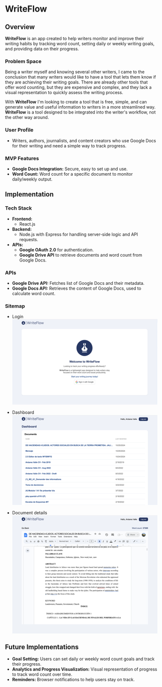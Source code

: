 # WriteFlow

## Overview

**WriteFlow** is an app created to help writers monitor and improve their writing habits by tracking word count, setting daily or weekly writing goals, and providing data on their progress.

### Problem Space

Being a writer myself and knowing several other writers, I came to the conclusion that many writers would like to have a tool that lets them know if they are achieving their writing goals.
There are already other tools that offer word counting, but they are expensive and complex, and they lack a visual representation to quickly assess the writing process.

With **WriteFlow** I'm looking to create a tool that is free, simple, and can generate value and useful information to writers in a more streamlined way. **WriteFlow** is a tool designed to be integrated into the writer's workflow, not the other way around.

### User Profile

- Writers, authors, journalists, and content creators who use Google Docs for their writing and need a simple way to track progress.

### MVP Features

- **Google Docs Integration:** Secure, easy to set up and use.
- **Word Count:** Word count for a specific document to monitor daily/weekly output.

## Implementation

### Tech Stack

- **Frontend:**
  - React.js
- **Backend:**
  - Node.js with Express for handling server-side logic and API requests.
- **APIs:**
  - **Google OAuth 2.0** for authentication.
  - **Google Drive API** to retrieve documents and word count from Google Docs.

### APIs

- **Google Drive API:** Fetches list of Google Docs and their metadata.
- **Google Docs API:** Retrieves the content of Google Docs, used to calculate word count.

### Sitemap

- Login
  ![](./src/assets/app-images/write-flow-login.png)
- Dashboard
  ![](./src/assets/app-images/write-flow-dashboard.png)

- Document details
  ![](./src/assets/app-images/write-flow-document.png)

## Future Implementations

- **Goal Setting:** Users can set daily or weekly word count goals and track their progress.
- **Analytics and Progress Visualization:** Visual representation of progress to track word count over time.
- **Reminders:** Browser notifications to help users stay on track.

